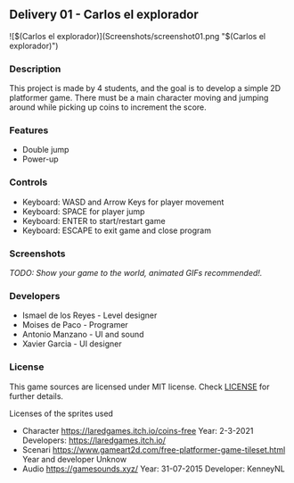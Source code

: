 ## Delivery 01 - Carlos el explorador

![$(Carlos el explorador)](Screenshots/screenshot01.png "$(Carlos el explorador)")

### Description

This project is made by 4 students, and the goal is to develop a simple 2D platformer game. There must be a main character moving and jumping around while picking up coins to increment the score.

### Features

 - Double jump
 - Power-up

### Controls

- Keyboard: WASD and Arrow Keys for player movement
- Keyboard: SPACE for player jump
- Keyboard: ENTER to start/restart game
- Keyboard: ESCAPE to exit game and close program

### Screenshots

_TODO: Show your game to the world, animated GIFs recommended!._

### Developers

 - Ismael de los Reyes - Level designer
 - Moises de Paco - Programer
 - Antonio Manzano - UI and sound
 - Xavier Garcia - UI designer

### License

This game sources are licensed under MIT license. Check [LICENSE](LICENSE) for further details.

Licenses of the sprites used
- Character https://laredgames.itch.io/coins-free Year: 2-3-2021 Developers: https://laredgames.itch.io/
- Scenari https://www.gameart2d.com/free-platformer-game-tileset.html Year and developer Unknow
- Audio https://gamesounds.xyz/ Year: 31-07-2015 Developer: KenneyNL
